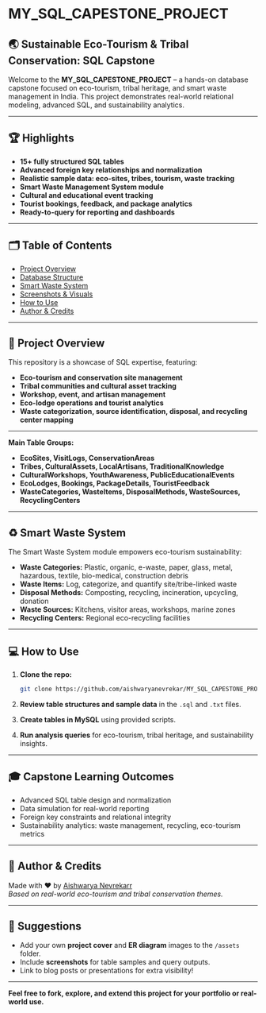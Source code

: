 # MY_SQL_CAPESTONE_PROJECT



## 🌏 Sustainable Eco-Tourism & Tribal Conservation: SQL Capstone

Welcome to the **MY_SQL_CAPESTONE_PROJECT** – a hands-on database capstone focused on eco-tourism, tribal heritage, and smart waste management in India. This project demonstrates real-world relational modeling, advanced SQL, and sustainability analytics.

---

## 🏆 Highlights

- **15+ fully structured SQL tables**
- **Advanced foreign key relationships and normalization**
- **Realistic sample data: eco-sites, tribes, tourism, waste tracking**
- **Smart Waste Management System module**
- **Cultural and educational event tracking**
- **Tourist bookings, feedback, and package analytics**
- **Ready-to-query for reporting and dashboards**

---

## 🗂️ Table of Contents

- [Project Overview](#project-overview)
- [Database Structure](#database-structure)
- [Smart Waste System](#smart-waste-system)
- [Screenshots & Visuals](#screenshots--visuals)
- [How to Use](#how-to-use)
- [Author & Credits](#author--credits)

---

## 🚀 Project Overview

This repository is a showcase of SQL expertise, featuring:

- **Eco-tourism and conservation site management**
- **Tribal communities and cultural asset tracking**
- **Workshop, event, and artisan management**
- **Eco-lodge operations and tourist analytics**
- **Waste categorization, source identification, disposal, and recycling center mapping**

---



**Main Table Groups:**

- **EcoSites, VisitLogs, ConservationAreas**
- **Tribes, CulturalAssets, LocalArtisans, TraditionalKnowledge**
- **CulturalWorkshops, YouthAwareness, PublicEducationalEvents**
- **EcoLodges, Bookings, PackageDetails, TouristFeedback**
- **WasteCategories, WasteItems, DisposalMethods, WasteSources, RecyclingCenters**

---

## ♻️ Smart Waste System

The Smart Waste System module empowers eco-tourism sustainability:

- **Waste Categories:** Plastic, organic, e-waste, paper, glass, metal, hazardous, textile, bio-medical, construction debris
- **Waste Items:** Log, categorize, and quantify site/tribe-linked waste
- **Disposal Methods:** Composting, recycling, incineration, upcycling, donation
- **Waste Sources:** Kitchens, visitor areas, workshops, marine zones
- **Recycling Centers:** Regional eco-recycling facilities

---

## 💻 How to Use

1. **Clone the repo:**  
   ```bash
   git clone https://github.com/aishwaryanevrekar/MY_SQL_CAPESTONE_PROJECT.git
   ```

2. **Review table structures and sample data** in the `.sql` and `.txt` files.

3. **Create tables in MySQL** using provided scripts.

4. **Run analysis queries** for eco-tourism, tribal heritage, and sustainability insights.

---

## 🎓 Capstone Learning Outcomes

- Advanced SQL table design and normalization
- Data simulation for real-world reporting
- Foreign key constraints and relational integrity
- Sustainability analytics: waste management, recycling, eco-tourism metrics

---

## 👤 Author & Credits

Made with ❤️ by [Aishwarya Nevrekarr](https://github.com/aishwaryanevrekar)  
_Based on real-world eco-tourism and tribal conservation themes._

---

## 📢 Suggestions

- Add your own **project cover** and **ER diagram** images to the `/assets` folder.
- Include **screenshots** for table samples and query outputs.
- Link to blog posts or presentations for extra visibility!

---

**Feel free to fork, explore, and extend this project for your portfolio or real-world use.**
